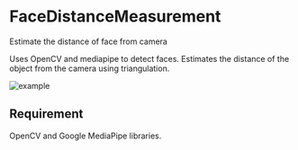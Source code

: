 # FaceDistanceMeasurement
Estimate the distance of face from camera

Uses OpenCV and mediapipe to detect faces.
Estimates the distance of the object from the camera using triangulation.

![example](https://user-images.githubusercontent.com/73147643/168731864-89cbd112-4e79-4d9d-85bd-ceb6ff19a544.gif)

## Requirement
OpenCV and Google MediaPipe libraries.
